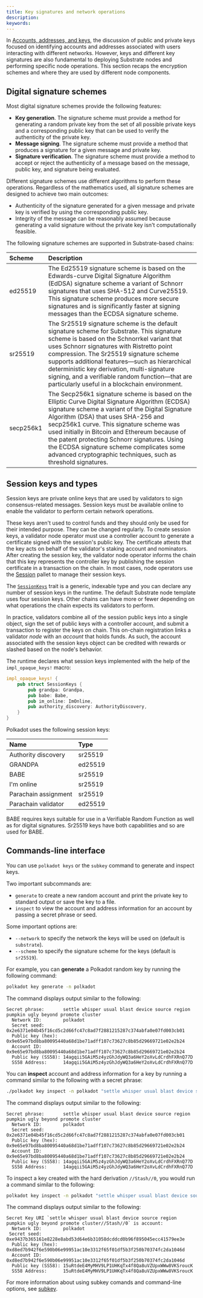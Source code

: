 ```yaml
---
title: Key signatures and network operations
description:
keywords:
---
```


In [Accounts, addresses, and keys](/learn/accounts-addresses-keys/), the discussion of public and private keys focused on identifying accounts and addresses associated with users interacting with different networks.
However, keys and different key signatures are also fundamental to deploying Substrate nodes and performing specific node operations.
This section recaps the encryption schemes and where they are used by different node components.

## Digital signature schemes

Most digital signature schemes provide the following features:

- **Key generation**. The signature scheme must provide a method for generating a random private key from the set of all possible private keys and a corresponding public key that can be used to verify the authenticity of the private key.
- **Message signing**. The signature scheme must provide a method that produces a signature for a given message and private key.
- **Signature verification**. The signature scheme must provide a method to accept or reject the authenticity of a message based on the message, public key, and signature being evaluated.

Different signature schemes use different algorithms to perform these operations.
Regardless of the mathematics used, all signature schemes are designed to achieve two main outcomes:

- Authenticity of the signature generated for a given message and private key is verified by using the corresponding public key.
- Integrity of the message can be reasonably assumed because generating a valid signature without the private key isn't computationally feasible.

The following signature schemes are supported in Substrate-based chains:

| Scheme  | Description                                                                                                                                                                                                                                                                                                                                                                                                                          |
| :------ | :----------------------------------------------------------------------------------------------------------------------------------------------------------------------------------------------------------------------------------------------------------------------------------------------------------------------------------------------------------------------------------------------------------------------------------- |
| ed25519 | The Ed25519 signature scheme is based on the Edwards-curve Digital Signature Algorithm (EdDSA) signature scheme a variant of Schnorr signatures that uses SHA-512 and Curve25519. This signature scheme produces more secure signatures and is significantly faster at signing messages than the ECDSA signature scheme.                                                                                                             |
| sr25519 | The Sr25519 signature scheme is the default signature scheme for Substrate. This signature scheme is based on the Schnorrkel variant that uses Schnorr signatures with Ristretto point compression. The Sr25519 signature scheme supports additional features—such as hierarchical deterministic key derivation, multi-signature signing, and a verifiable random function—that are particularly useful in a blockchain environment. |
| secp256k1 | The Secp256k1 signature scheme is based on the Elliptic Curve Digital Signature Algorithm (ECDSA) signature scheme a variant of the Digital Signature Algorithm (DSA) that uses SHA-256 and secp256k1 curve. This signature scheme was used initially in Bitcoin and Ethereum because of the patent protecting Schnorr signatures. Using the ECDSA signature scheme complicates some advanced cryptographic techniques, such as threshold signatures.                           |

## Session keys and types

Session keys are private online keys that are used by validators to sign consensus-related messages.
Session keys must be available online to enable the validator to perform certain network operations.

These keys aren't used to control funds and they should only be used for their intended purpose.
They can be changed regularly.
To create session keys, a validator node operator must use a controller account to generate a certificate signed with the session's public key.
The certificate attests that the key acts on behalf of the validator's staking account and nominators.
After creating the session key, the validator node operator informs the chain that this key represents the controller key by
publishing the session certificate in a transaction on the chain.
In most cases, node operators use the [Session](https://paritytech.github.io/substrate/master/pallet_session/index.html) pallet to manage their session keys.

The [`SessionKeys`](https://paritytech.github.io/substrate/master/sp_session/index.html)
trait is a generic, indexable type and you can declare any number of session keys in the runtime.
The default Substrate node template uses four session keys.
Other chains can have more or fewer depending on what operations the chain expects its validators to
perform.

In practice, validators combine all of the session public keys into a single object, sign the set
of public keys with a controller account, and submit a transaction to register the keys on chain.
This on-chain registration links a validator _node_ with an _account_ that holds funds.
As such, the account associated with the session keys object can be credited with rewards or slashed based on the node's behavior.

The runtime declares what session keys implemented with the help of the `impl_opaque_keys!` macro:

```rust
impl_opaque_keys! {
    pub struct SessionKeys {
        pub grandpa: Grandpa,
        pub babe: Babe,
        pub im_online: ImOnline,
        pub authority_discovery: AuthorityDiscovery,
    }
}
```

Polkadot uses the following session keys:

| Name                 | Type    |
| :------------------- | :------ |
| Authority discovery  | sr25519 |
| GRANDPA              | ed25519 |
| BABE                 | sr25519 |
| I'm online           | sr25519 |
| Parachain assignment | sr25519 |
| Parachain validator  | ed25519 |

BABE requires keys suitable for use in a Verifiable Random Function as well as for digital signatures.
Sr25519 keys have both capabilities and so are used for BABE.

## Commands-line interface

You can use `polkadot keys` or the `subkey` command to generate and inspect keys.

Two important subcommands are:

- `generate` to create a new random account and print the private key to standard output or save the key to a file.
- `inspect` to view the account and address information for an account by passing a secret phrase or seed.

Some important options are:

- `--network` to specify the network the keys will be used on (default is `substrate`).
- `--scheme` to specify the signature scheme for the keys (default is `sr25519`).

For example, you can **generate** a Polkadot random key by running the following command:

```bash
polkadot key generate -n polkadot
```

The command displays output similar to the following:

```text
Secret phrase:       settle whisper usual blast device source region pumpkin ugly beyond promote cluster
  Network ID:        polkadot
  Secret seed:       0x2e6371e04b45f16cd5c2d66fc47c8ad7f2881215287c374abfa0e07fd003cb01
  Public key (hex):  0x9e65e97bd8ba80095440a68d1be71adff107c73627c8b85d29669721e02e2b24
  Account ID:        0x9e65e97bd8ba80095440a68d1be71adff107c73627c8b85d29669721e02e2b24
  Public key (SS58): 14agqii5GAiM5z4yzGhJdyWQ3a6HeY2oXvLdCrdhFXRnQ77D
  SS58 Address:      14agqii5GAiM5z4yzGhJdyWQ3a6HeY2oXvLdCrdhFXRnQ77D
```

You can **inspect** account and address information for a key by running a command similar to the following with a secret phrase:

```bash
./polkadot key inspect -n polkadot "settle whisper usual blast device source region pumpkin ugly beyond promote cluster"
```

The command displays output similar to the following:

```text
Secret phrase:       settle whisper usual blast device source region pumpkin ugly beyond promote cluster
  Network ID:        polkadot
  Secret seed:       0x2e6371e04b45f16cd5c2d66fc47c8ad7f2881215287c374abfa0e07fd003cb01
  Public key (hex):  0x9e65e97bd8ba80095440a68d1be71adff107c73627c8b85d29669721e02e2b24
  Account ID:        0x9e65e97bd8ba80095440a68d1be71adff107c73627c8b85d29669721e02e2b24
  Public key (SS58): 14agqii5GAiM5z4yzGhJdyWQ3a6HeY2oXvLdCrdhFXRnQ77D
  SS58 Address:      14agqii5GAiM5z4yzGhJdyWQ3a6HeY2oXvLdCrdhFXRnQ77D
```

To inspect a key created with the hard derivation `//Stash//0`, you would run a command similar to the following:

```bash
polkadot key inspect -n polkadot "settle whisper usual blast device source region pumpkin ugly beyond promote cluster//Stash//0"
```

The command displays output similar to the following:

```text
Secret Key URI `settle whisper usual blast device source region pumpkin ugly beyond promote cluster//Stash//0` is account:
  Network ID:        polkadot
 Secret seed:       0xe9437b365161e8228e8abd53d64e6b31058dcddcd0b96f895045ecc41579ee3e
  Public key (hex):  0xd8ed7b942f6e590b06e99951ac10e3312f65f01df5b3f250b70374fc2da1046d
  Account ID:        0xd8ed7b942f6e590b06e99951ac10e3312f65f01df5b3f250b70374fc2da1046d
  Public key (SS58): 15uRtdeE4MyMHV9LP1UHKqTx4f8Qa8uVZUpxWWw8VKSroucK
  SS58 Address:      15uRtdeE4MyMHV9LP1UHKqTx4f8Qa8uVZUpxWWw8VKSroucK
```

For more information about using subkey comands and command-line options, see [subkey](/reference/command-line-tools/subkey/).
